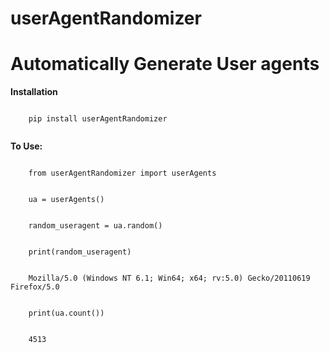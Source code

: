 # userAgentRandomizer

<h1>Automatically Generate User agents</h1>

<strong>Installation</strong>
<p><code>
	pip install userAgentRandomizer
	</code></p>
<strong>To Use: </strong>


<p><code>
	from userAgentRandomizer import userAgents 
</code></p>
<p><code>
	ua = userAgents()
</code></p>
<p><code>
	random_useragent = ua.random()
</code></p>
<p><code>
	print(random_useragent)
</code></p>
<p><code>
	Mozilla/5.0 (Windows NT 6.1; Win64; x64; rv:5.0) Gecko/20110619 Firefox/5.0
</code></p>
<p><code>
	print(ua.count())
</code></p>
<p><code>
	4513
</code></p>